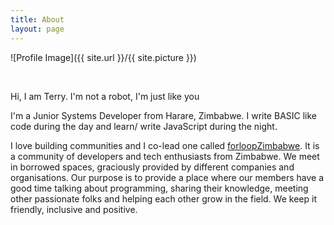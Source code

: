 ```yaml
---
title: About
layout: page
---
```

![Profile Image]({{ site.url }}/{{ site.picture }})

<br/>
<p>Hi, I am Terry. I'm not a robot, I'm just like you</p>
<p>I'm a Junior Systems Developer from Harare, Zimbabwe. I write BASIC like code during the day and learn/ write JavaScript during the night. </p>
<p>I love building communities and I co-lead one called <a href="https://forloopzim.co.zw" target="_blank">forloopZimbabwe</a>. It is a community of developers and tech enthusiasts from Zimbabwe. We meet in borrowed spaces, graciously provided by different companies and organisations. Our purpose is to provide a place where our members have a good time talking about programming, sharing their knowledge, meeting other passionate folks and helping each other grow in the field. We keep it friendly, inclusive and positive.</p>

<!-- <h2>Skills</h2>
<ul class="skill-list">
	<li>HTML</li>
	<li>CSS + Bootstrap</li>
	<li>Javascript</li>
	<li>AngularJS (learning)</li>
	<li>Git</li>
	<li>Python</li>
	<li>jBase (BASIC)</li>
	<li>Systems Support</li>
</ul> -->

<!-- <h2>Projects</h2>

<ul>
	<li><a href="https://github.com/">Lorem Lorem</a></li>
	<li><a href="https://github.com/">Ipsum Dolor</a></li>
	<li><a href="https://github.com/">Dolor Lorem</a></li>
</ul>  -->

